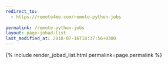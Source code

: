 ```yaml
---
redirect_to:
  - https://remote4me.com/remote-python-jobs
  
permalink: /remote-python-jobs
layout: page-jobad-list
last_modified_at: 2018-07-16T18:37:56+0300
---
```

{% include render_jobad_list.html permalink=page.permalink %}
